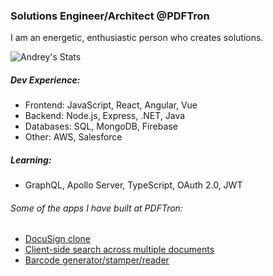### Solutions Engineer/Architect @PDFTron

I am an energetic, enthusiastic person who creates solutions.

![Andrey's Stats](https://github-readme-stats.vercel.app/api?username=andreysaf&count_private=true&show_icons=true)

##### Dev Experience:
- Frontend: JavaScript, React, Angular, Vue
- Backend: Node.js, Express, .NET, Java
- Databases: SQL, MongoDB, Firebase
- Other: AWS, Salesforce

##### Learning:
- GraphQL, Apollo Server, TypeScript, OAuth 2.0, JWT

###### Some of the apps I have built at PDFTron:
- [DocuSign clone](https://github.com/PDFTron/pdftron-sign-app)
- [Client-side search across multiple documents](https://github.com/PDFTron/pdftron-document-search)
- [Barcode generator/stamper/reader](https://github.com/PDFTron/webviewer-barcode)
